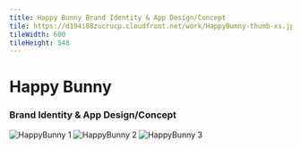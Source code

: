 ```yaml
---
title: Happy Bunny Brand Identity & App Design/Concept
tile: https://d194i88zucrucp.cloudfront.net/work/HappyBunny-thumb-xs.jpg
tileWidth: 600
tileHeight: 548
---
```


# Happy Bunny
### Brand Identity & App Design/Concept
![HappyBunny 1](https://d194i88zucrucp.cloudfront.net/work/HappyBunny1-lg.jpg)
![HappyBunny 2](https://d194i88zucrucp.cloudfront.net/work/HappyBunny2-lg.jpg)
![HappyBunny 3](https://d194i88zucrucp.cloudfront.net/work/HappyBunny3-lg.jpg)

